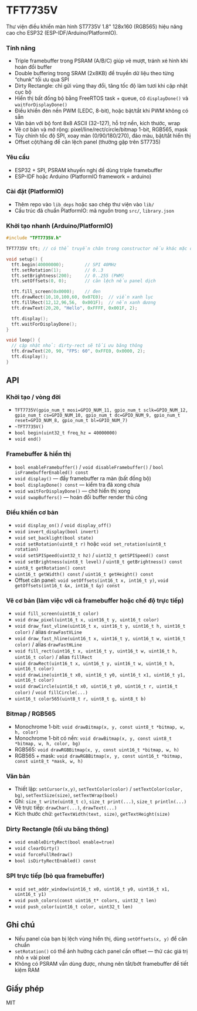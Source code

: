 # TFT7735V

Thư viện điều khiển màn hình ST7735V 1.8" 128x160 (RGB565) hiệu năng cao cho ESP32 (ESP-IDF/Arduino/PlatformIO).

### Tính năng
- Triple framebuffer trong PSRAM (A/B/C) giúp vẽ mượt, tránh xé hình khi hoán đổi buffer
- Double buffering trong SRAM (2x8KB) để truyền dữ liệu theo từng “chunk” tối ưu qua SPI
- Dirty Rectangle: chỉ gửi vùng thay đổi, tăng tốc độ làm tươi khi cập nhật cục bộ
- Hiển thị bất đồng bộ bằng FreeRTOS task + queue, có `displayDone()` và `waitForDisplayDone()`
- Điều khiển đèn nền PWM (LEDC, 8-bit), hoặc bật/tắt khi PWM không có sẵn
- Văn bản với bộ font 8x8 ASCII (32–127), hỗ trợ nền, kích thước, wrap
- Vẽ cơ bản và mở rộng: pixel/line/rect/circle/bitmap 1-bit, RGB565, mask
- Tùy chỉnh tốc độ SPI, xoay màn (0/90/180/270), đảo màu, bật/tắt hiển thị
- Offset cột/hàng để căn lệch panel (thường gặp trên ST7735)

### Yêu cầu
- ESP32 + SPI, PSRAM khuyến nghị để dùng triple framebuffer
- ESP-IDF hoặc Arduino (PlatformIO framework = arduino)

### Cài đặt (PlatformIO)
- Thêm repo vào `lib_deps` hoặc sao chép thư viện vào `lib/`
- Cấu trúc đã chuẩn PlatformIO: mã nguồn trong `src/`, `library.json`

### Khởi tạo nhanh (Arduino/PlatformIO)
```cpp
#include "TFT7735V.h"

TFT7735V tft; // có thể truyền chân trong constructor nếu khác mặc định

void setup() {
  tft.begin(40000000);        // SPI 40MHz
  tft.setRotation(1);         // 0..3
  tft.setBrightness(200);     // 0..255 (PWM)
  tft.setOffsets(0, 0);       // căn lệch nếu panel dịch

  tft.fill_screen(0x0000);    // đen
  tft.drawRect(10,10,100,60, 0x07E0);  // viền xanh lục
  tft.fillRect(12,12,96,56,  0x001F);  // nền xanh dương
  tft.drawText(20,20, "Hello", 0xFFFF, 0x001F, 2);

  tft.display();
  tft.waitForDisplayDone();
}

void loop() {
  // cập nhật nhỏ: dirty-rect sẽ tối ưu băng thông
  tft.drawText(20, 90, "FPS: 60", 0xFFE0, 0x0000, 2);
  tft.display();
}
```

## API

### Khởi tạo / vòng đời
- `TFT7735V(gpio_num_t mosi=GPIO_NUM_11, gpio_num_t sclk=GPIO_NUM_12, gpio_num_t cs=GPIO_NUM_10, gpio_num_t dc=GPIO_NUM_9, gpio_num_t reset=GPIO_NUM_8, gpio_num_t bl=GPIO_NUM_7)`
- `~TFT7735V()`
- `bool begin(uint32_t freq_hz = 40000000)`
- `void end()`

### Framebuffer & hiển thị
- `bool enableFramebuffer()` / `void disableFramebuffer()` / `bool isFramebufferEnabled() const`
- `void display()` — đẩy framebuffer ra màn (bất đồng bộ)
- `bool displayDone() const` — kiểm tra đã xong chưa
- `void waitForDisplayDone()` — chờ hiển thị xong
- `void swapBuffers()` — hoán đổi buffer render thủ công

### Điều khiển cơ bản
- `void display_on()` / `void display_off()`
- `void invert_display(bool invert)`
- `void set_backlight(bool state)`
- `void setRotation(uint8_t r)` hoặc `void set_rotation(uint8_t rotation)`
- `void setSPISpeed(uint32_t hz)` / `uint32_t getSPISpeed() const`
- `void setBrightness(uint8_t level)` / `uint8_t getBrightness() const`
- `uint8_t getRotation() const`
- `uint16_t getWidth() const` / `uint16_t getHeight() const`
- Offset căn panel: `void setOffsets(int16_t x, int16_t y)`, `void getOffsets(int16_t &x, int16_t &y) const`

### Vẽ cơ bản (làm việc với cả framebuffer hoặc chế độ trực tiếp)
- `void fill_screen(uint16_t color)`
- `void draw_pixel(uint16_t x, uint16_t y, uint16_t color)`
- `void draw_fast_vline(uint16_t x, uint16_t y, uint16_t h, uint16_t color)` / alias `drawFastVLine`
- `void draw_fast_hline(uint16_t x, uint16_t y, uint16_t w, uint16_t color)` / alias `drawFastHLine`
- `void fill_rect(uint16_t x, uint16_t y, uint16_t w, uint16_t h, uint16_t color)` / alias `fillRect`
- `void drawRect(uint16_t x, uint16_t y, uint16_t w, uint16_t h, uint16_t color)`
- `void drawLine(uint16_t x0, uint16_t y0, uint16_t x1, uint16_t y1, uint16_t color)`
- `void drawCircle(uint16_t x0, uint16_t y0, uint16_t r, uint16_t color)` / `void fillCircle(...)`
- `uint16_t color565(uint8_t r, uint8_t g, uint8_t b)`

### Bitmap / RGB565
- Monochrome 1-bit: `void drawBitmap(x, y, const uint8_t *bitmap, w, h, color)`
- Monochrome 1-bit có nền: `void drawBitmap(x, y, const uint8_t *bitmap, w, h, color, bg)`
- RGB565: `void drawRGBBitmap(x, y, const uint16_t *bitmap, w, h)`
- RGB565 + mask: `void drawRGBBitmap(x, y, const uint16_t *bitmap, const uint8_t *mask, w, h)`

### Văn bản
- Thiết lập: `setCursor(x,y)`, `setTextColor(color)` / `setTextColor(color, bg)`, `setTextSize(size)`, `setTextWrap(bool)`
- Ghi: `size_t write(uint8_t c)`, `size_t print(...)`, `size_t println(...)`
- Vẽ trực tiếp: `drawChar(...)`, `drawText(...)`
- Kích thước chữ: `getTextWidth(text, size)`, `getTextHeight(size)`

### Dirty Rectangle (tối ưu băng thông)
- `void enableDirtyRect(bool enable=true)`
- `void clearDirty()`
- `void forceFullRedraw()`
- `bool isDirtyRectEnabled() const`

### SPI trực tiếp (bỏ qua framebuffer)
- `void set_addr_window(uint16_t x0, uint16_t y0, uint16_t x1, uint16_t y1)`
- `void push_colors(const uint16_t* colors, uint32_t len)`
- `void push_color(uint16_t color, uint32_t len)`

## Ghi chú
- Nếu panel của bạn bị lệch vùng hiển thị, dùng `setOffsets(x, y)` để căn chuẩn
- `setRotation()` có thể ảnh hưởng cách panel cần offset — thử các giá trị nhỏ ± vài pixel
- Không có PSRAM vẫn dùng được, nhưng nên tắt/bớt framebuffer để tiết kiệm RAM

## Giấy phép
MIT